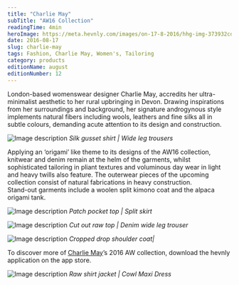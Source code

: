 ```yaml
---
title: "Charlie May"
subTitle: "AW16 Collection"
readingTime: 4min
heroImage: https://meta.hevnly.com/images/on-17-8-2016/hhg-img-373932cd-e3c8-42e6-9772-20348bce9349.png
date: 2016-08-17
slug: charlie-may
tags: Fashion, Charlie May, Women's, Tailoring
category: products
editionName: august
editionNumber: 12
---
```



London-based womenswear designer Charlie May, accredits her ultra-minimalist aesthetic to her rural upbringing in Devon. Drawing inspirations from her surroundings and background, her signature androgynous style implements natural fibers including wools, leathers and fine silks all in subtle colours, demanding acute attention to its design and construction.


![Image description](https://meta.hevnly.com/images/on-17-8-2016/hhg-img-a19914e7-f037-4b22-b72e-14d86433041b.png)
*Silk gusset shirt | Wide leg trousers*

Applying an ‘origami’ like theme to its designs of the AW16 collection, knitwear and denim remain at the helm of the garments, whilst sophisticated tailoring in pliant textures and voluminous day wear in light and heavy twills also feature. The outerwear pieces of the upcoming collection consist of natural fabrications in heavy construction.  
Stand-out garments include a woolen split kimono coat and the alpaca origami tank.


![Image description](https://meta.hevnly.com/images/on-17-8-2016/hhg-img-fc7ce93d-86de-47b2-aa01-2c228f7ab029.png)
*Patch pocket top | Split skirt*


![Image description](https://meta.hevnly.com/images/on-17-8-2016/hhg-img-0c7bc8d5-8d0c-493b-95cc-4179ffbda877.png)
*Cut out raw top | Denim wide leg trouser*


![Image description](https://meta.hevnly.com/images/on-17-8-2016/hhg-img-15a399cb-96ee-4610-99d5-4ce96d50a7b1.png)
*Cropped drop shoulder coat|*



To discover more of [Charlie May](http://charlie-may.co.uk/)’s 2016 AW collection, download the hevnly application on the app store.   




![Image description](https://meta.hevnly.com/images/on-17-8-2016/hhg-img-27c9a8c0-2140-4daa-ae22-92e46469642e.png)
*Raw shirt jacket | Cowl Maxi Dress*
